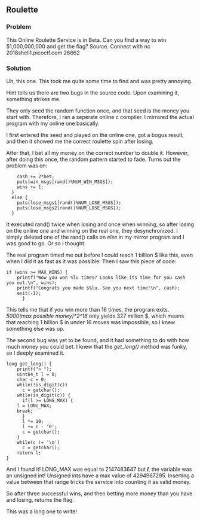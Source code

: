 ## Roulette

### Problem
This Online Roulette Service is in Beta. Can you find a way to win $1,000,000,000 and get the flag? Source. Connect with nc 2018shell1.picoctf.com 26662

### Solution
Uh, this one. This took me quite some time to find and was pretty annoying.

Hint tells us there are two bugs in the source code. Upon examining it, something strikes me.

They only seed the random function once, and that seed is the money you start with.
Therefore, I ran a seperate online c compiler. I mirrored the actual program with my online one basically.

I first entered the seed and played on the online one, got a bogus result, and then it showed me the correct roulette spin after losing. 

After that, I bet all my money on the correct number to double it. However, after doing this once, the random pattern
started to fade. Turns out the problem was on:



```if (spin == choice) {
    cash += 2*bet;
    puts(win_msgs[rand()%NUM_WIN_MSGS]);
    wins += 1;
  }
  else {
    puts(lose_msgs1[rand()%NUM_LOSE_MSGS]);
    puts(lose_msgs2[rand()%NUM_LOSE_MSGS]);
  }
  ```
  
It executed rand() twice when losing and once when winning, so after losing on the online one and winning on the real one, they desynchronized.
I simply deleted one of the rand() calls on _else_ in my mirror program and I was good to go. Or so I thought.

The real program timed me out before I could reach 1 billion $ like this, even when I did it as fast as it was possible.
Then I saw this piece of code:

```
if (wins >= MAX_WINS) {
	printf("Wow you won %lu times? Looks like its time for you cash you out.\n", wins);
	printf("Congrats you made $%lu. See you next time!\n", cash);
	exit(-1);
      }
 ```
      
This tells me that if you win more than 16 times, the program exits.
_5000(max possible money)*2^16_ only yields 327 million $, which means that reaching 1 billion $ in under 16 moves was impossible, so I knew something else was up.

The second bug was yet to be found, and it had something to do with how much money you could bet.
I knew that the _get_long()_ method was funky, so I deeply examined it.

```
long get_long() {
    printf("> ");
    uint64_t l = 0;
    char c = 0;
    while(!is_digit(c))
      c = getchar();
    while(is_digit(c)) {
      if(l >= LONG_MAX) {
	l = LONG_MAX;
	break;
      }
      l *= 10;
      l += c - '0';
      c = getchar();
    }
    while(c != '\n')
      c = getchar();
    return l;
}
```

And I found it!
LONG_MAX was equal to 2147483647 but **_l_**, the variable was an unsigned int! Unsigned ints have a max value of 4294967295.
Inserting a value between that range tricks the service into counting it as valid money.

So after three successful wins, and then betting more money than you have and losing, returns the flag.

This was a long one to write!
